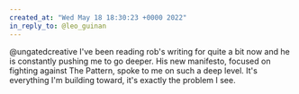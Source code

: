 ```yaml
---
created_at: "Wed May 18 18:30:23 +0000 2022"
in_reply_to: @leo_guinan
---
```


@ungatedcreative I've been reading rob's writing for quite a bit now and he is constantly pushing me to go deeper. His new manifesto, focused on fighting against The Pattern, spoke to me on such a deep level. It's everything I'm building toward, it's exactly the problem I see.